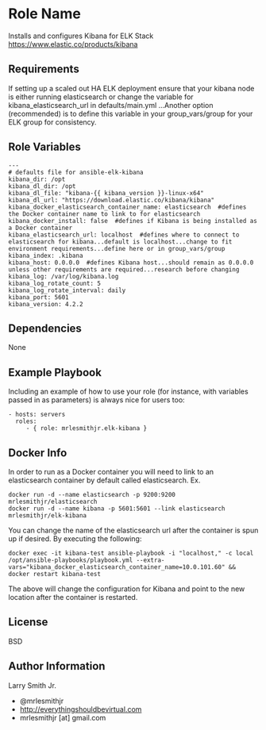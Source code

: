 Role Name
=========

Installs and configures Kibana for ELK Stack https://www.elastic.co/products/kibana

Requirements
------------

If setting up a scaled out HA ELK deployment ensure that your kibana node is either running elasticsearch or change the variable for kibana_elasticsearch_url in defaults/main.yml ...Another option (recommended) is to define this variable in your group_vars/group for your ELK group for consistency.

Role Variables
--------------

````
---
# defaults file for ansible-elk-kibana
kibana_dir: /opt
kibana_dl_dir: /opt
kibana_dl_file: "kibana-{{ kibana_version }}-linux-x64"
kibana_dl_url: "https://download.elastic.co/kibana/kibana"
kibana_docker_elasticsearch_container_name: elasticsearch  #defines the Docker container name to link to for elasticsearch
kibana_docker_install: false  #defines if Kibana is being installed as a Docker container
kibana_elasticsearch_url: localhost  #defines where to connect to elasticsearch for kibana...default is localhost...change to fit environment requirements...define here or in group_vars/group
kibana_index: .kibana
kibana_host: 0.0.0.0  #defines Kibana host...should remain as 0.0.0.0 unless other requirements are required...research before changing
kibana_log: /var/log/kibana.log
kibana_log_rotate_count: 5
kibana_log_rotate_interval: daily
kibana_port: 5601
kibana_version: 4.2.2
````

Dependencies
------------

None

Example Playbook
----------------

Including an example of how to use your role (for instance, with variables passed in as parameters) is always nice for users too:

    - hosts: servers
      roles:
         - { role: mrlesmithjr.elk-kibana }

Docker Info
-----------

In order to run as a Docker container you will need to link to an elasticsearch container by default called elasticsearch.
Ex.
````
docker run -d --name elasticsearch -p 9200:9200 mrlesmithjr/elasticsearch
docker run -d --name kibana -p 5601:5601 --link elasticsearch mrlesmithjr/elk-kibana
````
You can change the name of the elasticsearch url after the container is spun up if desired. By executing the following:
````
docker exec -it kibana-test ansible-playbook -i "localhost," -c local /opt/ansible-playbooks/playbook.yml --extra-vars="kibana_docker_elasticsearch_container_name=10.0.101.60" && docker restart kibana-test
````
The above will change the configuration for Kibana and point to the new location after the container is restarted.

License
-------

BSD

Author Information
------------------

Larry Smith Jr.
- @mrlesmithjr
- http://everythingshouldbevirtual.com
- mrlesmithjr [at] gmail.com
